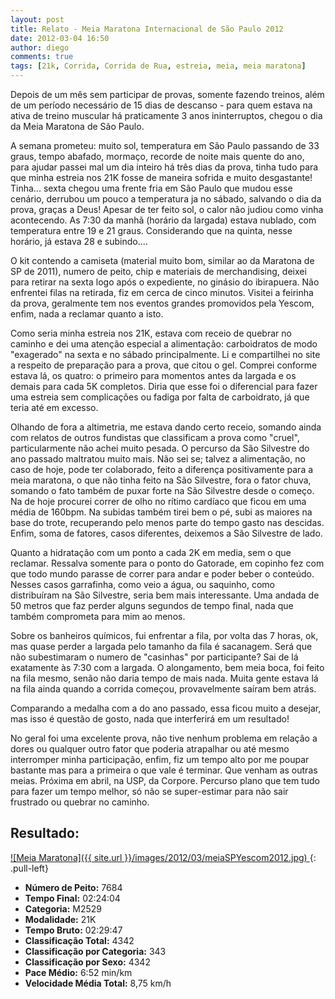 ```yaml
---
layout: post
title: Relato - Meia Maratona Internacional de São Paulo 2012
date: 2012-03-04 16:50
author: diego
comments: true
tags: [21k, Corrida, Corrida de Rua, estreia, meia, meia maratona]
---
```

Depois de um mês sem participar de provas, somente fazendo treinos, além de um período necessário de 15 dias de descanso - para quem estava na ativa de treino muscular há praticamente 3 anos ininterruptos, chegou o dia da Meia Maratona de São Paulo.

A semana prometeu: muito sol, temperatura em São Paulo passando de 33 graus, tempo abafado, mormaço, recorde de noite mais quente do ano, para ajudar passei mal um dia inteiro há três dias da prova, tinha tudo para que minha estreia nos 21K fosse de maneira sofrida e muito desgastante! Tinha... sexta chegou uma frente fria em São Paulo que mudou esse cenário, derrubou um pouco a temperatura ja no sábado, salvando o dia da prova, graças a Deus! Apesar de ter feito sol, o calor não judiou como vinha acontecendo. As 7:30 da manhã (horário da largada) estava nublado, com temperatura entre 19 e 21 graus. Considerando que na quinta, nesse horário, já estava 28 e subindo....

O kit contendo a camiseta (material muito bom, similar ao da Maratona de SP de 2011), numero de peito, chip e materiais de merchandising, deixei para retirar na sexta logo após o expediente, no ginásio do ibirapuera. Não enfrentei filas na retirada, fiz em cerca de cinco minutos. Visitei a feirinha da prova, geralmente tem nos eventos grandes promovidos pela Yescom, enfim, nada a reclamar quanto a isto.

Como seria minha estreia nos 21K, estava com receio de quebrar no caminho e dei uma atenção especial a alimentação: carboidratos de modo "exagerado" na sexta e no sábado principalmente. Li e compartilhei no site a respeito de preparação para a prova, que citou o gel. Comprei conforme estava lá, os quatro: o primeiro para momentos antes da largada e os demais para cada 5K completos. Diria que esse foi o diferencial para fazer uma estreia sem complicações ou fadiga por falta de carboidrato, já que teria até em excesso.

Olhando de fora a altimetria, me estava dando certo receio, somando ainda com relatos de outros fundistas que classificam a prova como "cruel", particularmente não achei muito pesada. O percurso da São Silvestre do ano passado maltratou muito mais. Não sei se; talvez a alimentação, no caso de hoje, pode ter colaborado, feito a diferença positivamente para a meia maratona, o que não tinha feito na São Silvestre, fora o fator chuva, somando o fato também de puxar forte na São Silvestre desde o começo. Na de hoje procurei correr de olho no rítimo cardíaco que ficou em uma média de 160bpm. Na subidas também tirei bem o pé, subi as maiores na base do trote, recuperando pelo menos parte do tempo gasto nas descidas. Enfim, soma de fatores, casos diferentes, deixemos a São Silvestre de lado.

Quanto a hidratação com um ponto a cada 2K em media, sem o que reclamar. Ressalva somente para o ponto do Gatorade, em copinho fez com que todo mundo parasse de correr para andar e poder beber o conteúdo. Nesses casos garrafinha, como veio a água, ou saquinho, como distribuíram na São Silvestre, seria bem mais interessante. Uma andada de 50 metros que faz perder alguns segundos de tempo final, nada que também comprometa para mim ao menos.

Sobre os banheiros químicos, fui enfrentar a fila, por volta das 7 horas, ok, mas quase perder a largada pelo tamanho da fila é sacanagem. Será que não subestimaram o numero de "casinhas" por participante? Sai de lá exatamente às 7:30 com a largada. O alongamento, bem meia boca, foi feito na fila mesmo, senão não daria tempo de mais nada. Muita gente estava lá na fila ainda quando a corrida começou, provavelmente saíram bem atrás.

Comparando a medalha com a do ano passado, essa ficou muito a desejar, mas isso é questão de gosto, nada que interferirá em um resultado!

No geral foi uma excelente prova, não tive nenhum problema em relação a dores ou qualquer outro fator que poderia atrapalhar ou até mesmo interromper minha participação, enfim, fiz um tempo alto por me poupar bastante mas para a primeira o que vale é terminar. Que venham as outras meias. Próxima em abril, na USP, da Corpore. Percurso plano que tem tudo para fazer um tempo melhor, só não se super-estimar para não sair frustrado ou quebrar no caminho.

## Resultado:

<a href="/images/2012/03/meiaSPYescom2012_big.jpg">
![Meia Maratona]({{ site.url }}/images/2012/03/meiaSPYescom2012.jpg)
</a>
{: .pull-left}

* **Número de Peito:** 7684
* **Tempo Final:** 02:24:04
* **Categoria:** M2529
* **Modalidade:** 21K
* **Tempo Bruto:** 02:29:47
* **Classificação Total:** 4342
* **Classificação por Categoria:** 343
* **Classificação por Sexo:** 4342
* **Pace Médio:** 6:52 min/km
* **Velocidade Média Total:** 8,75 km/h

